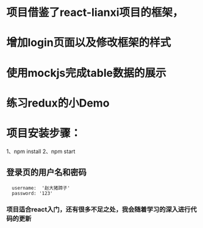 # 项目借鉴了react-lianxi项目的框架，
# 增加login页面以及修改框架的样式
# 使用mockjs完成table数据的展示
# 练习redux的小Demo


# 项目安装步骤：

  1、npm install
  2、npm start
  
  ## 登录页的用户名和密码
      
      username:  '赵大猪蹄子'
      password: '123'
  
### 项目适合react入门，还有很多不足之处，我会随着学习的深入进行代码的更新

